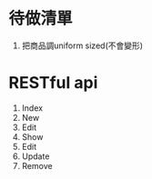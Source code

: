 # 待做清單
1. 把商品調uniform sized(不會變形)



# RESTful api
 1. Index
 2. New
 3. Edit
 4. Show
 5. Edit
 6. Update
 7. Remove
